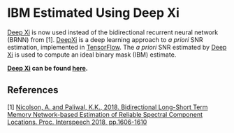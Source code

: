 # IBM Estimated Using Deep Xi

[Deep Xi](https://github.com/anicolson/DeepXi) is now used instead of the bidirectional recurrent neural network (BRNN) from [1]. [DeepXi](https://github.com/anicolson/DeepXi) is a deep learning approach to *a priori* SNR estimation, implemented in [TensorFlow](https://www.tensorflow.org/). The *a priori* SNR estimated by [Deep Xi](https://github.com/anicolson/DeepXi) is used to compute an ideal binary mask (IBM) estimate. 

**[Deep Xi](https://github.com/anicolson/DeepXi) can be found [here](https://github.com/anicolson/DeepXi).**

## References
[1] [Nicolson, A. and Paliwal, K.K., 2018. Bidirectional Long-Short Term Memory Network-based Estimation of Reliable Spectral Component Locations. Proc. Interspeech 2018, pp.1606-1610](https://www.isca-speech.org/archive/Interspeech_2018/pdfs/1134.pdf)
